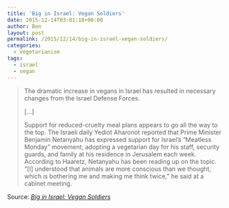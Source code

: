 ```yaml
---
title: 'Big in Israel: Vegan Soldiers'
date: 2015-12-14T03:01:18+00:00
author: Ben
layout: post
permalink: /2015/12/14/big-in-israel-vegan-soldiers/
categories:
  - Vegetarianism
tags:
  - israel
  - vegan
---
```

> The dramatic increase in vegans in Israel has resulted in necessary changes from the Israel Defense Forces.
> 
> [...]
> 
> Support for reduced-cruelty meal plans appears to go all the way to the top. The Israeli daily Yediot Aharonot reported that Prime Minister Benjamin Netanyahu has expressed support for Israel’s “Meatless Monday” movement, adopting a vegetarian day for his staff, security guards, and family at his residence in Jerusalem each week. According to Haaretz, Netanyahu has been reading up on the topic. “[I] understood that animals are more conscious than we thought, which is bothering me and making me think twice,” he said at a cabinet meeting.

Source: _[Big in Israel: Vegan Soldiers](http://www.theatlantic.com/magazine/archive/2015/12/big-in-israel-vegan-warriors/413149/)_